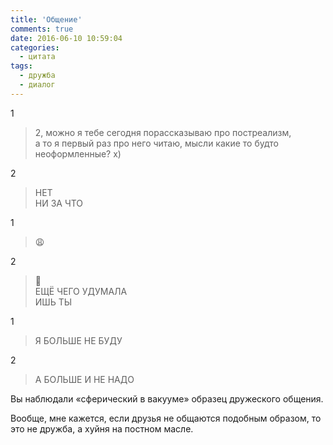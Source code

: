 ```yaml
---
title: 'Общение'
comments: true
date: 2016-06-10 10:59:04
categories:
  - цитата
tags:
  - дружба
  - диалог
---
```


1

> 2, можно я&nbsp;тебе сегодня порассказываю про постреализм, а&nbsp;то&nbsp;я&nbsp;первый раз про
> него читаю, мысли какие то&nbsp;будто неоформленные? х)

2

> НЕТ<br> НИ&nbsp;ЗА&nbsp;ЧТО

1

> &#128553;

2

> &#128548;<br> ЕЩЁ ЧЕГО УДУМАЛА<br> ИШЬ ТЫ

1

> Я&nbsp;БОЛЬШЕ НЕ&nbsp;БУДУ

2

> А&nbsp;БОЛЬШЕ И&nbsp;НЕ&nbsp;НАДО

Вы&nbsp;наблюдали &laquo;сферический в&nbsp;вакууме&raquo; образец дружеского общения.

Вообще, мне кажется, если друзья не общаются подобным образом, то это не дружба, а хуйня на постном
масле.
